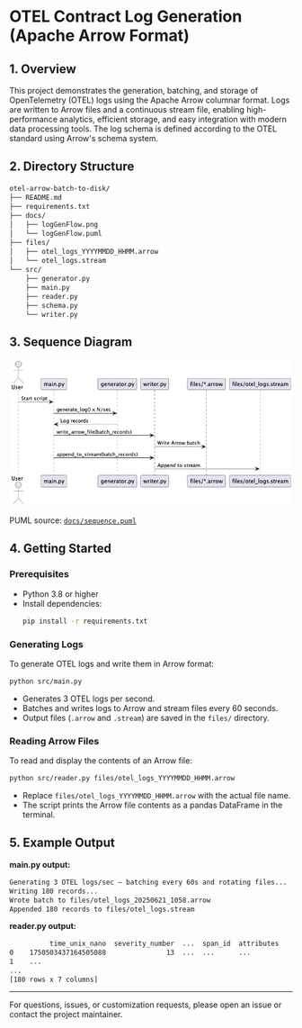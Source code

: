 # OTEL Contract Log Generation (Apache Arrow Format)

## 1. Overview
This project demonstrates the generation, batching, and storage of OpenTelemetry (OTEL) logs using the Apache Arrow columnar format. Logs are written to Arrow files and a continuous stream file, enabling high-performance analytics, efficient storage, and easy integration with modern data processing tools. The log schema is defined according to the OTEL standard using Arrow's schema system.

## 2. Directory Structure
```
otel-arrow-batch-to-disk/
├── README.md
├── requirements.txt
├── docs/
│   ├── logGenFlow.png
│   └── logGenFlow.puml
├── files/
│   ├── otel_logs_YYYYMMDD_HHMM.arrow
│   └── otel_logs.stream
└── src/
    ├── generator.py
    ├── main.py
    ├── reader.py
    ├── schema.py
    └── writer.py
```

## 3. Sequence Diagram

![Sequence Diagram](docs/logGenFlow.png)

PUML source: [`docs/sequence.puml`](docs/logGenFlow.puml)

## 4. Getting Started

### Prerequisites
- Python 3.8 or higher
- Install dependencies:
  ```bash
  pip install -r requirements.txt
  ```

### Generating Logs
To generate OTEL logs and write them in Arrow format:
```bash
python src/main.py
```
- Generates 3 OTEL logs per second.
- Batches and writes logs to Arrow and stream files every 60 seconds.
- Output files (`.arrow` and `.stream`) are saved in the `files/` directory.

### Reading Arrow Files
To read and display the contents of an Arrow file:
```bash
python src/reader.py files/otel_logs_YYYYMMDD_HHMM.arrow
```
- Replace `files/otel_logs_YYYYMMDD_HHMM.arrow` with the actual file name.
- The script prints the Arrow file contents as a pandas DataFrame in the terminal.

## 5. Example Output

**main.py output:**
```
Generating 3 OTEL logs/sec — batching every 60s and rotating files...
Writing 180 records...
Wrote batch to files/otel_logs_20250621_1058.arrow
Appended 180 records to files/otel_logs.stream
```

**reader.py output:**
```
          time_unix_nano  severity_number  ...  span_id  attributes
0    1750503437164505088               13  ...  ...      ...
1    ...
...
[180 rows x 7 columns]
```

---
For questions, issues, or customization requests, please open an issue or contact the project maintainer.
